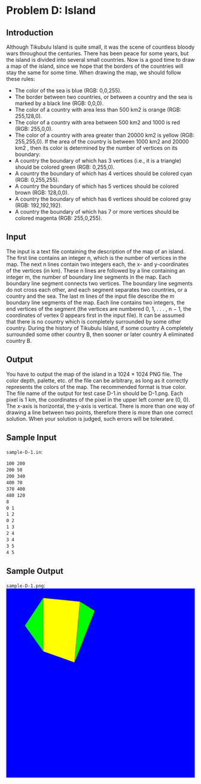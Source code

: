 # Problem D: Island
## Introduction
Although Tikubulu Island is quite small, it was the scene of countless bloody wars throughout the centuries.
There has been peace for some years, but the island is divided into several small countries. Now is a good
time to draw a map of the island, since we hope that the borders of the countries will stay the same for
some time. When drawing the map, we should follow these rules:
- The color of the sea is blue (RGB: 0,0,255).
- The border between two countries, or between a country and the sea is marked by a black line
(RGB: 0,0,0).
- The color of a country with area less than 500 km2 is orange (RGB: 255,128,0).
- The color of a country with area between 500 km2 and 1000 is red (RGB: 255,0,0).
- The color of a country with area greater than 20000 km2 is yellow (RGB: 255,255,0).
If the area of the country is between 1000 km2 and 20000 km2 , then its color is determined by the number
of vertices on its boundary:
- A country the boundary of which has 3 vertices (i.e., it is a triangle) should be colored green
(RGB: 0,255,0).
- A country the boundary of which has 4 vertices should be colored cyan (RGB: 0,255,255).
- A country the boundary of which has 5 vertices should be colored brown (RGB: 128,0,0).
- A country the boundary of which has 6 vertices should be colored gray (RGB: 192,192,192).
- A country the boundary of which has 7 or more vertices should be colored magenta (RGB: 255,0,255).

## Input
The input is a text file containing the description of the map of an island. The first line contains an integer
n, which is the number of vertices in the map. The next n lines contain two integers each, the x- and
y-coordinates of the vertices (in km). These n lines are followed by a line containing an integer m, the
number of boundary line segments in the map. Each boundary line segment connects two vertices. The
boundary line segments do not cross each other, and each segment separates two countries, or a country
and the sea. The last m lines of the input file describe the m boundary line segments of the map. Each
line contains two integers, the end vertices of the segment (the vertices are numbered 0, 1, . . . , n − 1, the
coordinates of vertex 0 appears first in the input file).
It can be assumed that there is no country which is completely surrounded by some other country.
During the history of Tikubulu Island, if some country A completely surrounded some other country B,
then sooner or later country A eliminated country B.

## Output
You have to output the map of the island in a 1024 × 1024 PNG file. The color depth, palette, etc. of the
file can be arbitrary, as long as it correctly represents the colors of the map. The recommended format is
true color. The file name of the output for test case D-1.in should be D-1.png. Each pixel is 1 km, the
coordinates of the pixel in the upper left corner are (0, 0). The x-axis is horizontal, the y-axis is vertical.
There is more than one way of drawing a line between two points, therefore there is more than one
correct solution. When your solution is judged, such errors will be tolerated.

## Sample Input
`sample-D-1.in`:
```6
100 200
200 50
200 340
400 70
370 400
480 120
8
0 1
1 2
0 2
1 3
2 4
3 4
3 5
4 5
```
## Sample Output
`sample-D-1.png`:
![sample-D-1.png](sample-D-1.refout.png?raw=true "")
